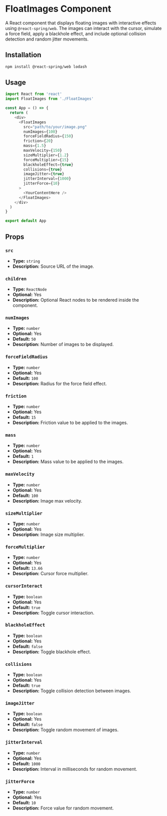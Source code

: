 # FloatImages Component

A React component that displays floating images with interactive effects using `@react-spring/web`. The images can interact with the cursor, simulate a force field, apply a blackhole effect, and include optional collision detection and random jitter movements.

## Installation
```sh
npm install @react-spring/web lodash
```
## Usage
```ts
import React from 'react'
import FloatImages from './FloatImages'

const App = () => {
  return (
    <div>
      <FloatImages 
        src="path/to/your/image.png" 
        numImages={100} 
        forceFieldRadius={150} 
        friction={20} 
        mass={1.5} 
        maxVelocity={150} 
        sizeMultiplier={1.2} 
        forceMultiplier={15} 
        blackholeEffect={true} 
        collisions={true} 
        imageJitter={true} 
        jitterInterval={1000} 
        jitterForce={10} 
      >
        <YourContentHere />
      </FloatImages>
    </div>
  )
}

export default App
```
## Props

### `src`
- **Type:** `string`
- **Description:** Source URL of the image.

### `children`
- **Type:** `ReactNode`
- **Optional:** Yes
- **Description:** Optional React nodes to be rendered inside the component.

### `numImages`
- **Type:** `number`
- **Optional:** Yes
- **Default:** `50`
- **Description:** Number of images to be displayed.

### `forceFieldRadius`
- **Type:** `number`
- **Optional:** Yes
- **Default:** `100`
- **Description:** Radius for the force field effect.

### `friction`
- **Type:** `number`
- **Optional:** Yes
- **Default:** `15`
- **Description:** Friction value to be applied to the images.

### `mass`
- **Type:** `number`
- **Optional:** Yes
- **Default:** `1`
- **Description:** Mass value to be applied to the images.

### `maxVelocity`
- **Type:** `number`
- **Optional:** Yes
- **Default:** `100`
- **Description:** Image max velocity.

### `sizeMultiplier`
- **Type:** `number`
- **Optional:** Yes
- **Description:** Image size multiplier.

### `forceMultiplier`
- **Type:** `number`
- **Optional:** Yes
- **Default:** `13.66`
- **Description:** Cursor force multiplier.

### `cursorInteract`
- **Type:** `boolean`
- **Optional:** Yes
- **Default:** `true`
- **Description:** Toggle cursor interaction.

### `blackholeEffect`
- **Type:** `boolean`
- **Optional:** Yes
- **Default:** `false`
- **Description:** Toggle blackhole effect.

### `collisions`
- **Type:** `boolean`
- **Optional:** Yes
- **Default:** `true`
- **Description:** Toggle collision detection between images.

### `imageJitter`
- **Type:** `boolean`
- **Optional:** Yes
- **Default:** `false`
- **Description:** Toggle random movement of images.

### `jitterInterval`
- **Type:** `number`
- **Optional:** Yes
- **Default:** `1000`
- **Description:** Interval in milliseconds for random movement.

### `jitterForce`
- **Type:** `number`
- **Optional:** Yes
- **Default:** `10`
- **Description:** Force value for random movement.
